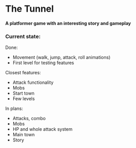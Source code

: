 # The Tunnel

#### A platformer game with an interesting story and gameplay

### Current state:
Done: 
- Movement (walk, jump, attack, roll animations)
- First level for testing features

Closest features:
- Attack functionality
- Mobs
- Start town
- Few levels

In plans:
- Attacks, combo
- Mobs
- HP and whole attack system
- Main town
- Story

